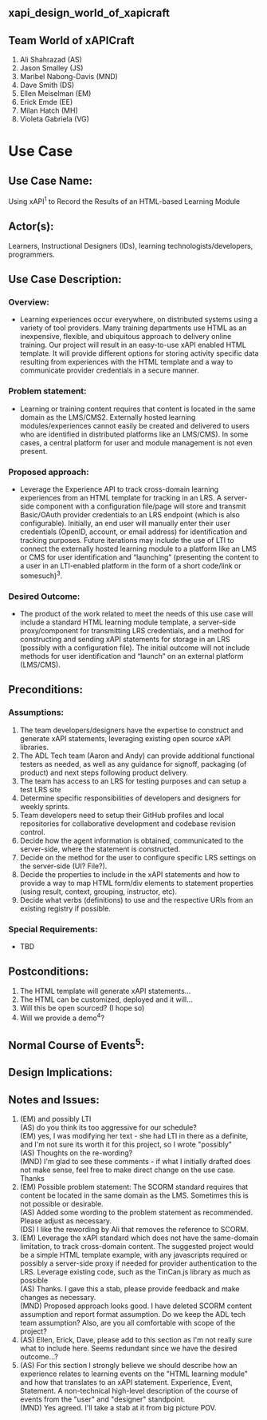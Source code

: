xapi_design_world_of_xapicraft
----------

## Team World of xAPICraft ##

1. Ali	Shahrazad (AS)
2. Jason	Smalley (JS)
3. Maribel	Nabong-Davis (MND)
4. Dave	Smith (DS)
5. Ellen	Meiselman (EM)
6. Erick	Emde (EE)
7. Milan	Hatch (MH)
8. Violeta	Gabriela (VG)

# Use Case #
## Use Case Name: ##
Using xAPI<sup>1</sup> to Record the Results of  an HTML-based Learning Module 

## Actor(s): ##
Learners, Instructional Designers (IDs), learning technologists/developers, programmers.
## Use Case Description: ##
### Overview: ###
- Learning experiences occur everywhere, on distributed systems using a variety of tool providers. Many training departments use HTML as an inexpensive, flexible, and ubiquitous approach to delivery online training. Our project will result in an easy-to-use xAPI enabled HTML template. It will provide different options for storing activity specific data resulting from experiences with the HTML template and a way to communicate provider credentials in a secure manner.  

### Problem statement: ###
- Learning or training content requires that content is located in the same domain as the LMS/CMS2. Externally hosted learning modules/experiences cannot easily be created and delivered to users who are identified in distributed platforms like an LMS/CMS). In some cases, a central platform for user and module management is not even present.  

### Proposed approach: ###
- Leverage the Experience API to track cross-domain learning experiences from an HTML template for tracking in an LRS. A server-side component with a configuration file/page will store and transmit Basic/OAuth provider credentials to an LRS endpoint (which is also configurable). Initially, an end user will manually enter their user credentials (OpenID, account, or email address) for identification and tracking purposes. Future iterations may include the use of LTI to connect the externally hosted learning module to a platform like an LMS or CMS for user identification and “launching” (presenting the content to a user in an LTI-enabled platform in the form of a short code/link or somesuch)<sup>3</sup>.

### Desired Outcome: ###
- The product of the work related to meet the needs of this use case will include a standard HTML learning module template, a server-side proxy/component for transmitting LRS credentials, and a method for constructing and sending xAPI statements for storage in an LRS (possibly with a configuration file). The initial outcome will not include methods for user identification and “launch” on an external platform (LMS/CMS).

## Preconditions: ##
### Assumptions: ###
1. The team developers/designers have the expertise to construct and generate xAPI statements, leveraging existing open source xAPI libraries.  
2. The ADL Tech team (Aaron and Andy) can provide additional functional testers as needed, as well as any guidance for signoff, packaging (of product) and next steps following product delivery.  
3. The team has access to an LRS for testing purposes and can setup a test LRS site
4. Determine specific responsibilities of developers and designers for weekly sprints.
5. Team developers need to setup their GitHub profiles and local repositories for collaborative development and codebase revision control.
6. Decide how the agent information is obtained, communicated to the server-side, where the statement is constructed.
7. Decide on the method for the user to configure specific LRS settings on the server-side (UI? File?).
8. Decide the properties to include in the xAPI statements and how to provide a way to map HTML form/div elements to statement properties (using result, context, grouping, instructor, etc).
9. Decide what verbs (definitions) to use and the respective URIs from an existing registry if possible.

### Special Requirements: ###
- TBD

## Postconditions: ##
1. The HTML template will generate xAPI statements...
2. The HTML can be customized, deployed and it will...
3. Will this be open sourced? (I hope so)
4. Will we provide a demo<sup>4</sup>?  

## Normal Course of Events<sup>5</sup>: ##

## Design Implications: ##

## Notes and Issues: ##

1. (EM) and possibly LTI<br>
   (AS) do you think its too aggressive for our schedule?<br>
   (EM) yes, I was modifying her text - she had LTI in there as a definite, and I'm not sure its worth it for this project, so I wrote "possibly"<br>
   (AS) Thoughts on the re-wording?<br>
   (MND) I'm glad to see these comments - if what I initially drafted does not make sense, feel free to make direct change on the use case. Thanks
2. (EM) Possible problem statement: The SCORM standard requires that content be located in the same domain as the LMS. Sometimes this is not possible or desirable.<br>
   (AS) Added some wording to the problem statement as recommended. Please adjust as necessary.<br>
   (DS) I like the rewording by Ali that removes the reference to SCORM.
3. (EM) Leverage the xAPI standard which does not have the same-domain limitation, to track cross-domain content. The suggested project would be a simple HTML template example, with any javascripts required or possibly a server-side proxy if needed for provider authentication to the LRS. Leverage existing code, such as the TinCan.js library as much as possible<br>
    (AS) Thanks. I gave this a stab, please provide feedback and make changes as necessary.<br>
    (MND) Proposed approach looks good. I have deleted SCORM content assumption and report format assumption. Do we keep the ADL tech team assumption? Also, are you all comfortable with scope of the project?
4.	(AS) Ellen, Erick, Dave, please add to this section as I'm not really sure what to include here. Seems redundant since we have the desired outcome...?
5.	(AS) For this section I strongly believe we should describe how an experience relates to learning events on the "HTML learning module" and how that translates to an xAPI statement. Experience, Event, Statement. A non-technical high-level description of the course of events from the "user" and "designer" standpoint.<br>
(MND) Yes agreed. I'll take a stab at it from big picture POV.



   